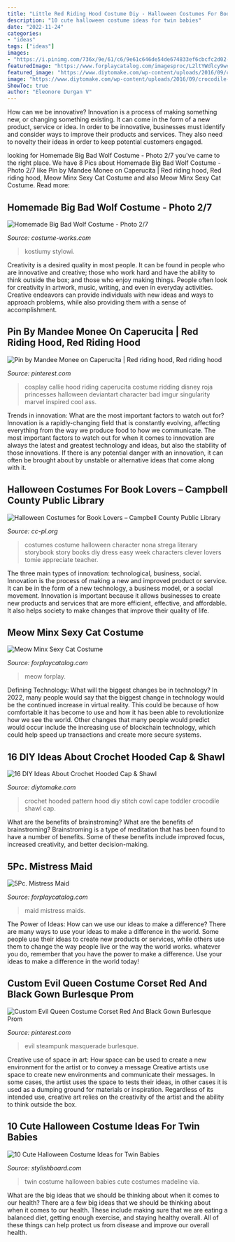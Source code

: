 ```yaml
---
title: "Little Red Riding Hood Costume Diy - Halloween Costumes For Book Lovers – Campbell County Public Library"
description: "10 cute halloween costume ideas for twin babies"
date: "2022-11-24"
categories:
- "ideas"
tags: ["ideas"]
images:
- "https://i.pinimg.com/736x/9e/61/c6/9e61c646de54de674833ef6cbcfc2d02--callie-cosplay-cosplay-girls.jpg"
featuredImage: "https://www.forplaycatalog.com/imagesproc/L2ltYWdlcy9wcm9kdWN0L2p1bWJvcy81NTAwMDJfbGcuanBn_H_SH1167_MW700.jpg"
featured_image: "https://www.diytomake.com/wp-content/uploads/2016/09/crocodile-stitch-women-hooded-cowl.jpg"
image: "https://www.diytomake.com/wp-content/uploads/2016/09/crocodile-stitch-women-hooded-cowl.jpg"
ShowToc: true
author: "Eleonore Durgan V"
---
```



How can we be innovative?
Innovation is a process of making something new, or changing something existing. It can come in the form of a new product, service or idea. In order to be innovative, businesses must identify and consider ways to improve their products and services. They also need to novelty their ideas in order to keep potential customers engaged.

	

		
looking for Homemade Big Bad Wolf Costume - Photo 2/7 you've came to the right place. We have 8 Pics about Homemade Big Bad Wolf Costume - Photo 2/7 like Pin by Mandee Monee on Caperucita | Red riding hood, Red riding hood, Meow Minx Sexy Cat Costume and also Meow Minx Sexy Cat Costume. Read more:
		
    
## Homemade Big Bad Wolf Costume - Photo 2/7

<img loading=lazy src="https://photos.costume-works.com/full/big_bad_wolf.jpg" onerror="this.onerror=null;this.src='https://tse2.mm.bing.net/th?id=OIP.SQDOojb7eEmtbiG4v1XasQHaO4&amp;pid=15.1';" alt="Homemade Big Bad Wolf Costume - Photo 2/7">

_Source: costume-works.com_

>kostiumy stylowi. 

	

Creativity is a desired quality in most people. It can be found in people who are innovative and creative; those who work hard and have the ability to think outside the box; and those who enjoy making things. People often look for creativity in artwork, music, writing, and even in everyday activities. Creative endeavors can provide individuals with new ideas and ways to approach problems, while also providing them with a sense of accomplishment.

    
## Pin By Mandee Monee On Caperucita | Red Riding Hood, Red Riding Hood

<img loading=lazy src="https://i.pinimg.com/736x/9e/61/c6/9e61c646de54de674833ef6cbcfc2d02--callie-cosplay-cosplay-girls.jpg" onerror="this.onerror=null;this.src='https://tse4.mm.bing.net/th?id=OIP.6UdhSerLiDmYSDTYRBpSFgDIEs&amp;pid=15.1';" alt="Pin by Mandee Monee on Caperucita | Red riding hood, Red riding hood">

_Source: pinterest.com_

>cosplay callie hood riding caperucita costume ridding disney roja princesses halloween deviantart character bad imgur singularity marvel inspired cool ass. 

	

Trends in innovation: What are the most important factors to watch out for?
Innovation is a rapidly-changing field that is constantly evolving, affecting everything from the way we produce food to how we communicate. The most important factors to watch out for when it comes to innovation are always the latest and greatest technology and ideas, but also the stability of those innovations. If there is any potential danger with an innovation, it can often be brought about by unstable or alternative ideas that come along with it.

    
## Halloween Costumes For Book Lovers – Campbell County Public Library

<img loading=lazy src="https://www.cc-pl.org/wp-content/uploads/2017/10/httpsseeker-of-happiness.squarespace.comblog2014922book-character-halloween-costume-strega-nona.jpg" onerror="this.onerror=null;this.src='https://tse3.mm.bing.net/th?id=OIP.tIr6Zf5c5_FBeF5hF3Co9gHaKi&amp;pid=15.1';" alt="Halloween Costumes for Book Lovers – Campbell County Public Library">

_Source: cc-pl.org_

>costumes costume halloween character nona strega literary storybook story books diy dress easy week characters clever lovers tomie appreciate teacher. 

	

The three main types of innovation: technological, business, social.
Innovation is the process of making a new and improved product or service. It can be in the form of a new technology, a business model, or a social movement. Innovation is important because it allows businesses to create new products and services that are more efficient, effective, and affordable. It also helps society to make changes that improve their quality of life.

    
## Meow Minx Sexy Cat Costume

<img loading=lazy src="https://www.forplaycatalog.com/imagesproc/L2ltYWdlcy9wcm9kdWN0L2p1bWJvcy81NTAwMDJfbGcuanBn_H_SH1167_MW700.jpg" onerror="this.onerror=null;this.src='https://tse4.mm.bing.net/th?id=OIP.IEolntGAHcbV7F1THlEyXwHaMW&amp;pid=15.1';" alt="Meow Minx Sexy Cat Costume">

_Source: forplaycatalog.com_

>meow forplay. 

	

Defining Technology: What will the biggest changes be in technology?
In 2022, many people would say that the biggest change in technology would be the continued increase in virtual reality. This could be because of how comfortable it has become to use and how it has been able to revolutionize how we see the world. Other changes that many people would predict would occur include the increasing use of blockchain technology, which could help speed up transactions and create more secure systems.

    
## 16 DIY Ideas About Crochet Hooded Cap &amp; Shawl

<img loading=lazy src="https://www.diytomake.com/wp-content/uploads/2016/09/crocodile-stitch-women-hooded-cowl.jpg" onerror="this.onerror=null;this.src='https://tse3.mm.bing.net/th?id=OIP.KSWXZWgSJksUyvHHOEr7yQHaLM&amp;pid=15.1';" alt="16 DIY Ideas About Crochet Hooded Cap &amp; Shawl">

_Source: diytomake.com_

>crochet hooded pattern hood diy stitch cowl cape toddler crocodile shawl cap. 

	

What are the benefits of brainstroming?
What are the benefits of brainstroming? Brainstroming is a type of meditation that has been found to have a number of benefits. Some of these benefits include improved focus, increased creativity, and better decision-making.

    
## 5Pc. Mistress Maid

<img loading=lazy src="http://www.forplaycatalog.com/images/product/jumbos/R-4437_costume_alt1_lg.jpg" onerror="this.onerror=null;this.src='https://tse4.mm.bing.net/th?id=OIP.ZZNnIAxATw4iEI8ZIvV1NwHaMW&amp;pid=15.1';" alt="5Pc. Mistress Maid">

_Source: forplaycatalog.com_

>maid mistress maids. 

	

The Power of Ideas: How can we use our ideas to make a difference?
There are many ways to use your ideas to make a difference in the world. Some people use their ideas to create new products or services, while others use them to change the way people live or the way the world works. whatever you do, remember that you have the power to make a difference. Use your ideas to make a difference in the world today!

    
## Custom Evil Queen Costume Corset Red And Black Gown Burlesque Prom

<img loading=lazy src="https://i.pinimg.com/736x/d7/03/36/d70336b06e9e8a8d992bd1612564c1ba.jpg" onerror="this.onerror=null;this.src='https://tse2.mm.bing.net/th?id=OIP.3QQ_Jn253Ub2Skr5J_yrBgHaJ3&amp;pid=15.1';" alt="Custom Evil Queen Costume Corset Red And Black Gown Burlesque Prom">

_Source: pinterest.com_

>evil steampunk masquerade burlesque. 

	

Creative use of space in art: How space can be used to create a new environment for the artist or to convey a message
Creative artists use space to create new environments and communicate their messages. In some cases, the artist uses the space to tests their ideas, in other cases it is used as a dumping ground for materials or inspiration. Regardless of its intended use, creative art relies on the creativity of the artist and the ability to think outside the box.

    
## 10 Cute Halloween Costume Ideas For Twin Babies

<img loading=lazy src="http://www.stylishboard.com/wp-content/uploads/2014/10/719.jpg" onerror="this.onerror=null;this.src='https://tse1.mm.bing.net/th?id=OIP.kMVAGLM7NYpvWloSOoUysQHaKe&amp;pid=15.1';" alt="10 Cute Halloween Costume Ideas for Twin Babies">

_Source: stylishboard.com_

>twin costume halloween babies cute costumes madeline via. 

	

What are the big ideas that we should be thinking about when it comes to our health?
There are a few big ideas that we should be thinking about when it comes to our health. These include making sure that we are eating a balanced diet, getting enough exercise, and staying healthy overall. All of these things can help protect us from disease and improve our overall health.


